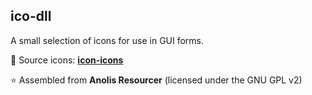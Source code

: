 ## ico-dll

A small selection of icons for use in GUI forms.

🚀 Source icons: **[icon-icons](https://icon-icons.com)**

⭐ Assembled from **Anolis Resourcer** (licensed under the GNU GPL v2)
